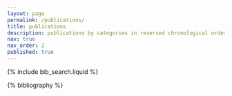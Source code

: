 ```yaml
---
layout: page
permalink: /publications/
title: publications
description: publications by categories in reversed chronological order.
nav: true
nav_order: 2
published: true
---
```


<!-- _pages/publications.md -->

<!-- Bibsearch Feature -->

{% include bib_search.liquid %} 

<div class="publications">

{% bibliography %}

</div>